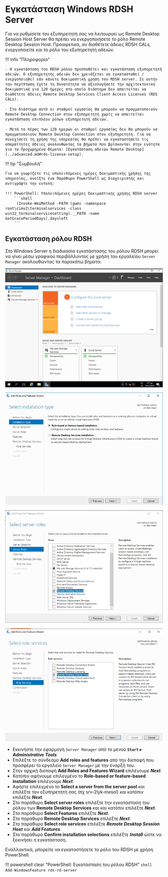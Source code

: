 # Εγκατάσταση Windows RDSH Server

Για να ρυθμίσετε τον εξυπηρετητή σας να λειτουργεί ως Remote Desktop Session Host Server θα πρέπει να ενεργοποιήσετε το ρόλο Remote Desktop Session Host. Προαιρετικά, αν διαθέτετε άδειες RDSH CALs, ενεργοποιείτε και το ρόλο του εξυπηρετητή αδειών.

!!! info "Πληροφορία"

    - Η εγκατάσταση του RDSH ρόλου προϋποθέτει και εγκατάσταση εξυπηρετητή αδειών. Ο εξυπηρετητής αδειών δεν χρειάζεται να εγκατασταθεί / ενεργοποιηθεί εάν κάνετε δοκιμαστική χρήση του RDSH server. Σε αυτήν την περίπτωση έχετε τη δυνατότητα να αξιολογήσετε την αρχιτεκτονική δοκιμαστικά για 120 ήμερες στο οποίο διάστημα δεν απαιτείται να διαθέτετε άδειες Remote Desktop Services Client Access Licenses (RDS CALs). 
    
    - Στο διάστημα αυτό οι σταθμοί εργασίας θα μπορούν να πραγματοποιούν Remote Desktop Connection στον εξυπηρετητή χωρίς να απαιτείται εγκατάσταση επιπλέον ρόλων εξυπηρετητή αδειών. 
    
    - Μετά το πέρας των 120 ημερών οι σταθμοί εργασίας δεν θα μπορούν να πραγματοποιούν Remote Desktop Connection στον εξυπηρετητή. Για να συνεχίσετε τη χρήση της υπηρεσίας θα πρέπει να εγκαταστήσετε τις απαραίτητες άδειες ακολουθώντας τα βήματα που βρίσκονται στην ενότητα για τα Προχωρημένα Θέματα: [Εγκατάσταση αδειών Remote Desktop](../advanced.md#rds-license-setup).

!!! tip "Συμβουλή"

    Για να γνωρίζετε τις υπολειπόμενες ημέρες δοκιμαστικής χρήσης της υπηρεσίας, ανοίξτε ένα Παράθυρο PowerShell ως διαχειριστής και αντιγράψτε την εντολή:

    !!! PowerShell: Υπολειπόμενες ημέρες δοκιμαστικής χρήσης RDSH server
        ```shell
         (Invoke-WmiMethod -PATH (gwmi -namespace root\cimv2\terminalservices -class win32_terminalservicesetting).__PATH -name GetGracePeriodDays).daysleft
        ```

## Εγκατάσταση ρόλου RDSH

Στο Windows Server η διαδικασία εγκατάστασης του ρόλου RDSH μπορεί
να γίνει μέσω γραφικού περιβάλλοντος με χρήση του εργαλείου `Server Manager` ακολουθώντας τα παρακάτω βήματα:

[![](00-Add-rolesAndfeatures.png)](00-Add-rolesAndfeatures.png)

[![](01-RDS-select-role.png)](01-RDS-select-role.png)

[![](02-RDS-Install_Remote_Desktop_Services.png)](02-RDS-Install_Remote_Desktop_Services.png)

[![](03-rds-role.png)](03-rds-role.png)

- Εκκινήστε την εφαρμογή `Server Manager` από το μενού **`Start`** ▸ ***Administrative Tools***
- Επιλέξτε το σύνδεσμο **Add roles and features** από την διεπαφή που προσφέρει το εργαλείο `Server Manager` με την έναρξή του.
- Στην αρχική διεπαφή **Add Roles and Features Wizard** επιλέγουμε ***Next***.
- Κατόπιν αφήνουμε επιλεγμένο το  **Role-based or feature-based installation** επιλέγουμε ***Next***.
- Αφήστε επιλεγμένο το **Select a server from the server pool** και  επιλέξτε τον εξυπηρετητή σας (πχ srv-2lyk-mesol) και κατόπιν επιλέξτε ***Next***.
- Στο παράθυρο **Select server roles** επιλέξτε την εγκατάσταση του ρόλου των **Remote Desktop Services** και και κατόπιν επιλέξτε ***Next***.
- Στο παράθυρο **Select Features** επιλέξτε ***Next***.
- Στο παράθυρο **Remote Desktop Services** επιλέξτε ***Next***.
- Στο παράθυρο **Select role services** επιλέξτε ***Remote Desktop Session Host*** και ***Add Features***.
- Στο παράθυρο **Confirm installation selections** επιλέξτε ***Install*** ώστε να ξεκινήσει η εγκατάσταση.

Εναλλακτικά, μπορείτε να εγκαταστήσετε το ρόλο του RDSH με χρήση PowerShell:

!!! powershell clear "PowerShell: Εγκατάσταση του ρόλου RDSH"
    ```shell
    Add-WindowsFeature rds-rd-server
    ```
